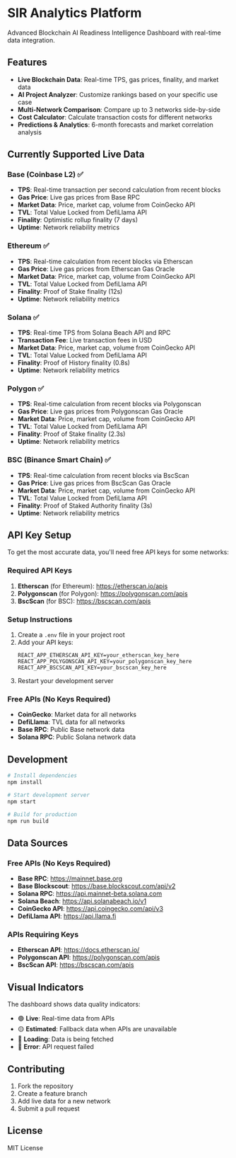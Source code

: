 # SIR Analytics Platform

Advanced Blockchain AI Readiness Intelligence Dashboard with real-time data integration.

## Features

- **Live Blockchain Data**: Real-time TPS, gas prices, finality, and market data
- **AI Project Analyzer**: Customize rankings based on your specific use case
- **Multi-Network Comparison**: Compare up to 3 networks side-by-side
- **Cost Calculator**: Calculate transaction costs for different networks
- **Predictions & Analytics**: 6-month forecasts and market correlation analysis

## Currently Supported Live Data

### Base (Coinbase L2) ✅
- **TPS**: Real-time transaction per second calculation from recent blocks
- **Gas Price**: Live gas prices from Base RPC
- **Market Data**: Price, market cap, volume from CoinGecko API
- **TVL**: Total Value Locked from DefiLlama API
- **Finality**: Optimistic rollup finality (7 days)
- **Uptime**: Network reliability metrics

### Ethereum ✅
- **TPS**: Real-time calculation from recent blocks via Etherscan
- **Gas Price**: Live gas prices from Etherscan Gas Oracle
- **Market Data**: Price, market cap, volume from CoinGecko API
- **TVL**: Total Value Locked from DefiLlama API
- **Finality**: Proof of Stake finality (12s)
- **Uptime**: Network reliability metrics

### Solana ✅
- **TPS**: Real-time TPS from Solana Beach API and RPC
- **Transaction Fee**: Live transaction fees in USD
- **Market Data**: Price, market cap, volume from CoinGecko API
- **TVL**: Total Value Locked from DefiLlama API
- **Finality**: Proof of History finality (0.8s)
- **Uptime**: Network reliability metrics

### Polygon ✅
- **TPS**: Real-time calculation from recent blocks via Polygonscan
- **Gas Price**: Live gas prices from Polygonscan Gas Oracle
- **Market Data**: Price, market cap, volume from CoinGecko API
- **TVL**: Total Value Locked from DefiLlama API
- **Finality**: Proof of Stake finality (2.3s)
- **Uptime**: Network reliability metrics

### BSC (Binance Smart Chain) ✅
- **TPS**: Real-time calculation from recent blocks via BscScan
- **Gas Price**: Live gas prices from BscScan Gas Oracle
- **Market Data**: Price, market cap, volume from CoinGecko API
- **TVL**: Total Value Locked from DefiLlama API
- **Finality**: Proof of Staked Authority finality (3s)
- **Uptime**: Network reliability metrics

## API Key Setup

To get the most accurate data, you'll need free API keys for some networks:

### Required API Keys
1. **Etherscan** (for Ethereum): https://etherscan.io/apis
2. **Polygonscan** (for Polygon): https://polygonscan.com/apis  
3. **BscScan** (for BSC): https://bscscan.com/apis

### Setup Instructions
1. Create a `.env` file in your project root
2. Add your API keys:
   ```
   REACT_APP_ETHERSCAN_API_KEY=your_etherscan_key_here
   REACT_APP_POLYGONSCAN_API_KEY=your_polygonscan_key_here
   REACT_APP_BSCSCAN_API_KEY=your_bscscan_key_here
   ```
3. Restart your development server

### Free APIs (No Keys Required)
- **CoinGecko**: Market data for all networks
- **DefiLlama**: TVL data for all networks
- **Base RPC**: Public Base network data
- **Solana RPC**: Public Solana network data

## Development

```bash
# Install dependencies
npm install

# Start development server
npm start

# Build for production
npm run build
```

## Data Sources

### Free APIs (No Keys Required)
- **Base RPC**: https://mainnet.base.org
- **Base Blockscout**: https://base.blockscout.com/api/v2
- **Solana RPC**: https://api.mainnet-beta.solana.com
- **Solana Beach**: https://api.solanabeach.io/v1
- **CoinGecko API**: https://api.coingecko.com/api/v3
- **DefiLlama API**: https://api.llama.fi

### APIs Requiring Keys
- **Etherscan API**: https://docs.etherscan.io/
- **Polygonscan API**: https://polygonscan.com/apis
- **BscScan API**: https://bscscan.com/apis

## Visual Indicators

The dashboard shows data quality indicators:
- 🟢 **Live**: Real-time data from APIs
- 🟡 **Estimated**: Fallback data when APIs are unavailable
- 🔵 **Loading**: Data is being fetched
- 🔴 **Error**: API request failed

## Contributing

1. Fork the repository
2. Create a feature branch
3. Add live data for a new network
4. Submit a pull request

## License

MIT License
